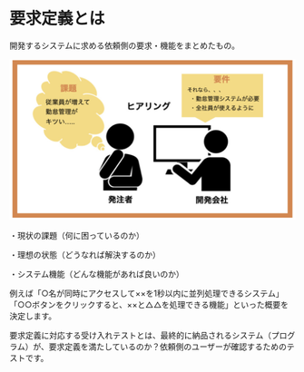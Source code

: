 # 要求定義とは

開発するシステムに求める依頼側の要求・機能をまとめたもの。

<img src="./img/要求定義.png">

・現状の課題（何に困っているのか）

・理想の状態（どうなれば解決するのか）

・システム機能（どんな機能があれば良いのか）

例えば「○名が同時にアクセスして××を1秒以内に並列処理できるシステム」「○○ボタンをクリックすると、××と△△を処理できる機能」といった概要を決定します。

要求定義に対応する受け入れテストとは、最終的に納品されるシステム（プログラム）が、要求定義を満たしているのか？依頼側のユーザーが確認するためのテストです。